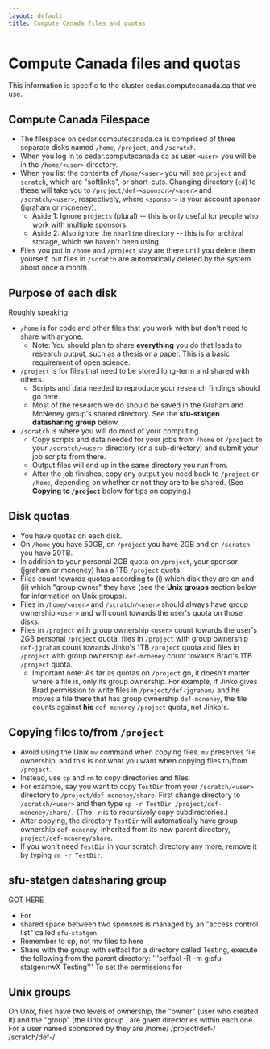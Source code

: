 ```yaml
---
layout: default
title: Compute Canada files and quotas
---
```


# Compute Canada files and quotas

This information is specific to the cluster cedar.computecanada.ca 
that we use.

## Compute Canada Filespace

* The filespace on cedar.computecanada.ca is comprised of three separate disks named `/home`, `/project`, and `/scratch`.
* When you log in to cedar.computecanada.ca 
as user `<user>` you will be in the `/home/<user>` directory.
* When you list the contents of `/home/<user>` you will see `project` and `scratch`, which are "softlinks", or short-cuts. Changing directory (`cd`) to these will take you to `/project/def-<sponsor>/<user>` and `/scratch/<user>`, respectively, where `<sponsor>` is your account sponsor (jgraham or mcneney).
    * Aside 1: Ignore `projects` (plural) -- this is only useful for people
    who work with multiple sponsors.
    * Aside 2: Also ignore the `nearline` directory -- this is for archival storage, which we haven't been using.
* Files you put in `/home` and `/project` stay are there until you delete them yourself, but files in `/scratch` are automatically deleted by the system about once a month. 

## Purpose of each disk

Roughly speaking
* `/home` is for code and other files that you work with but don't need to share with anyone.
    * Note: You should plan to share **everything** you do that leads
    to research output, such as a thesis or a paper. This is a basic
    requirement of open science.
* `/project` is for files that need to be stored long-term and shared with others.
    * Scripts and data needed to reproduce your research findings should go here. 
    * Most of the research we do should be saved in the Graham and McNeney group's shared directory. See the **sfu-statgen datasharing group** below.
* `/scratch` is where you will do most of your computing. 
    * Copy scripts and data needed for your jobs from `/home` or `/project` to your `/scratch/<user>` directory (or a sub-directory) and submit your job scripts from there. 
    * Output files will end up in the same directory you run from. 
    * After the job finishes, copy any output you need back to `/project` or `/home`, depending on whether or not they are to be shared. (See **Copying to `/project`** below for tips on copying.)

## Disk quotas

* You have quotas on each disk. 
* On `/home` you have 50GB, on `/project` you have 2GB and on `/scratch` you have 20TB. 
* In addition to your personal 2GB quota on `/project`, your sponsor (jgraham or mcneney) has a 1TB `/project` quota. 
* Files count towards quotas according to (i) which disk they are on and (ii) which "group owner" they have (see the **Unix groups** section below for information on Unix groups).
* Files in `/home/<user>` and `/scratch/<user>` should always have group ownership `<user>` and will count towards the user's quota on those disks.
* Files in `/project` with group ownership `<user>` count towards the user's 2GB personal `/project` quota, files in `/project` with group ownership `def-jgraham` count towards Jinko's 1TB `/project` quota and files in `/project` with group ownership `def-mcneney` count towards Brad's 1TB `/project` quota.
    * Important note: As far as quotas on `/project` go, it doesn't 
    matter where a file is, only
    its group ownership. For example, if Jinko gives Brad permission to 
    write files in `/project/def-jgraham/` and he moves a file there 
    that has group ownership `def-mcneney`, the file counts against 
    **his** `def-mcneney` `/project` quota, not Jinko's.


## Copying files to/from `/project`

* Avoid using the Unix `mv` command when copying files. `mv` preserves file ownership, and this is not what you want when copying files to/from
`/project`. 
* Instead, use `cp` and `rm` to copy directories and files.
* For example, say you want to copy `TestDir` from your `/scratch/<user>`
directory to `/project/def-mcneney/share`. First change directory to
`/scratch/<user>`
and then type `cp -r TestDir /project/def-mcneney/share/.` (The `-r` 
is to recursively copy subdirectories.)
* After copying, the directory `TestDir` will
automatically have group ownership `def-mcneney`, inherited from 
its new parent directory, `project/def-mcneney/share`.
* If you won't need `TestDir` in your scratch directory any more, remove it 
by typing `rm -r TestDir`.


## sfu-statgen datasharing group

GOT HERE

* For 
* shared space between two sponsors is managed by an 
"access control list" called `sfu-statgen`. 
* Remember to cp, not mv files to here
* Share with the group with setfacl
for a directory called Testing, execute the following from the 
parent directory:
'''setfacl -R -m g:sfu-statgen:rwX Testing'''
To set the permissions for 

## Unix groups 

On Unix, files have two levels of ownership, the "owner" (user who created it) and the "group" (the Unix group . are given directories within each one. For a user named <user> sponsored by <sponsor> they are
  /home/<user>
 /project/def-<sponsor>/<user>
 /scratch/def-<sponsor>/<user>

